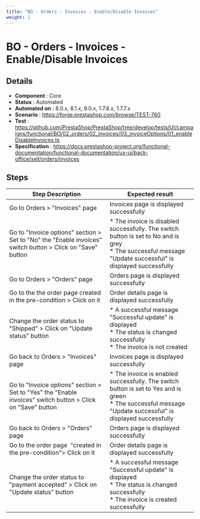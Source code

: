 ```yaml
---
title: "BO - Orders - Invoices - Enable/Disable Invoices"
weight: 1
---
```


# BO - Orders - Invoices - Enable/Disable Invoices
## Details
* **Component** : Core
* **Status** : Automated
* **Automated on** : 8.0.x, 8.1.x, 9.0.x, 1.7.8.x, 1.7.7.x
* **Scenario** : https://forge.prestashop.com/browse/TEST-760
* **Test** : https://github.com/PrestaShop/PrestaShop/tree/develop/tests/UI/campaigns/functional/BO/02_orders/02_invoices/03_invoiceOptions/01_enableDisableInvoices.ts
* **Specification** : https://docs.prestashop-project.org/functional-documentation/functional-documentation/ux-ui/back-office/sell/orders/invoices

## Steps
| Step Description | Expected result |
| ----- | ----- |
| Go to Orders > "Invoices" page | Invoices page is displayed successfully |
| Go to "Invoice options" section > Set to "No" the "Enable invoices" switch button > Click on "Save" button | * The invoice is disabled successfully. The switch button is set to No and is grey<br> * The successful message "Update successful" is displayed successfully |
| Go to Orders > "Orders" page | Orders page is displayed successfully |
| Go to the the order page created in the pre-condition > Click on it | Order details page is displayed successfully |
| Change the order status to "Shipped" > Click on "Update status" button | * A successful message "Successful update" is displayed<br> * The status is changed successfully<br> * The invoice is not created |
| Go back to Orders > "Invoices" page | Invoices page is displayed successfully |
| Go to "Invoice options" section > Set to "Yes" the "Enable invoices" switch button > Click on "Save" button | * The invoice is enabled successfully. The switch button is set to Yes and is green<br> * The successful message "Update successful" is displayed successfully |
| Go back to Orders > "Orders" page | Orders page is displayed successfully |
| Go to the order page  "created in the pre-condition"> Click on it | Order details page is displayed successfully |
| Change the order status to "payment accepted" > Click on "Update status" button | * A successful message "Successful update" is displayed<br> * The status is changed successfully<br> * The invoice is created successfully |
